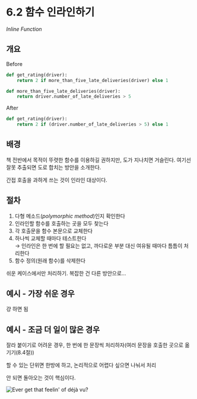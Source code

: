 # 6.2 함수 인라인하기

_Inline Function_

## 개요

Before

```python
def get_rating(driver):
    return 2 if more_than_five_late_deliveries(driver) else 1

def more_than_five_late_deliveries(driver):
    return driver.number_of_late_deliveries > 5
```

After

```python
def get_rating(driver):
    return 2 if (driver.number_of_late_deliveries > 5) else 1
```

## 배경

책 전반에서 목적이 뚜렷한 함수를 이용하길 권하지만, 도가 지나치면 거슬린다. 여기선 잘못 추출되면 도로 합치는 방안을 소개한다.

간접 호출을 과하게 쓰는 것이 인라인 대상이다.

## 절차

1. 다형 메소드(_polymorphic method_)인지 확인한다
2. 인라인할 함수를 호출하는 곳을 모두 찾는다
3. 각 호출문을 함수 본문으로 교체한다
4. 하나씩 교체할 때마다 테스트한다 <br />
→ 인라인은 한 번에 할 필요는 없고, 까다로운 부분 대신 여유될 때마다 틈틈이 처리한다
5. 함수 정의(원래 함수)를 삭제한다

쉬운 케이스에서만 처리하기. 복잡한 건 다른 방안으로...

## 예시 - 가장 쉬운 경우

걍 하면 됨

## 예시 - 조금 더 일이 많은 경우

잘라 붙이기로 어려운 경우, 한 번에 한 문장씩 처리하자(여러 문장을 호출한 곳으로 옮기기(8.4절))

할 수 있는 단위면 한방에 하고, 논리적으로 어렵다 싶으면 나눠서 처리

안 되면 돌아오는 것이 핵심이다.

![Ever get that feelin' of déjà vu?](https://i.namu.wiki/i/-h9qWmpCzdSI3nejutTA-JoiSc5LbjBFPCia7swhcJBtTViyWLn9or7o2KXuFtnKf7xC82cAKd-qvJma4E3Ang.webp)
